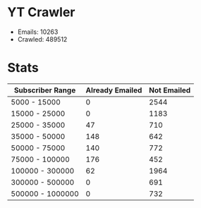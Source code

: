 # YT Crawler
- Emails: 10263
- Crawled: 489512

# Stats
| Subscriber Range  | Already Emailed | Not Emailed |
|-------|-------|-------|
| 5000 - 15000 | 0 | 2544 |
| 15000 - 25000 | 0 | 1183 |
| 25000 - 35000 | 47 | 710 |
| 35000 - 50000 | 148 | 642 |
| 50000 - 75000 | 140 | 772 |
| 75000 - 100000 | 176 | 452 |
| 100000 - 300000 | 62 | 1964 |
| 300000 - 500000 | 0 | 691 |
| 500000 - 1000000 | 0 | 732 |
